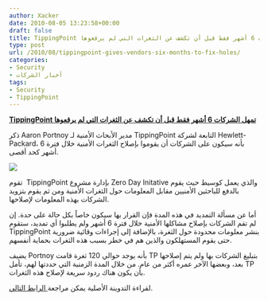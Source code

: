 ```yaml
---
author: Xacker
date: 2010-08-05 13:23:58+00:00
draft: false
title: TippingPoint تمهل الشركات 6 أشهر فقط قبل أن تكشف عن الثغرات التي لم يرقعوها
type: post
url: /2010/08/tippingpoint-gives-vendors-six-months-to-fix-holes/
categories:
- Security
- أخبار الشركات
tags:
- Security
- TippingPoint
---
```


**[TippingPoint تمهل الشركات 6 أشهر فقط قبل أن تكشف عن الثغرات التي لم يرقعوها](http://www.it-scoop.com/2010/08/TippingPoint-gives-vendors-six-months-to-fix-holes)**




ذكر Aaron Portnoy مدير الأبحاث الأمنية لـ TippingPoint التابعة لشركة Hewlett-Packard، بأنه سيكون على الشركات أن يقوموا بإصلاح الثغرات الأمنية خلال فترة 6 أشهر كحد أقصى.




[![](http://www.it-scoop.com/wp-content/uploads/2010/08/TippingPoint_logo.jpg)
](http://www.it-scoop.com/2010/08/TippingPoint-gives-vendors-six-months-to-fix-holes)


تقوم  TippingPoint بإدارة مشروع Zero Day Initative والذي يعمل كوسيط حيث يقوم بالدفع للباحثين الأمنيين مقابل المعلومات حول الثغرات الأمنية ومن ثم يقوم بتزويد الشركات بهذه المعلومات لإصلاحها.

أما عن مسألة التمديد في هذه المدة فإن القرار بها سيكون خاصاً بكل حالة على حدة. إن لم تقم الشركات بإصلاح مشاكلها الأمنية خلال فترة 6 أشهر ولم يطلبوا أي تمديد، ستقوم TippingPoint بنشر معلومات محدودة حول الثغرة، بالإضافة إلى إجراءات وقائية ضرورية حتى يقوم المستهلكون والذين هم في خطر بسبب هذه الثغرات بحماية أنفسهم.

يضيف Portnoy بأنه يوجد حوالي 120 ثغرة قامت TP بتبليغ الشركات بها ولم يتم إصلاحها بعد، وبعضها الآخر عمره أكثر من عام. من خلال المدة الزمنية التي حددتها لهم، تأمل TP بأن يكون هناك ردود سريعة لإصلاح هذه الثغرات.

لقراءة التدوينة الأصلية يمكن مراجعة[ الرابط التالي](http://dvlabs.tippingpoint.com/blog/2010/08/03/zdi-disclosure-changes).
